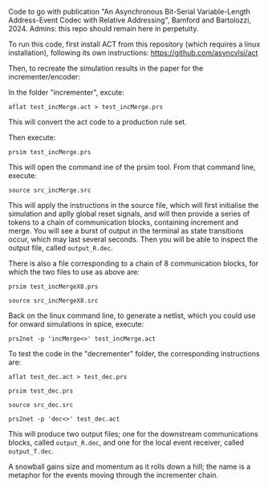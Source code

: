 Code to go with publication "An Asynchronous Bit-Serial Variable-Length Address-Event Codec with Relative Addressing", Bamford and Bartolozzi, 2024. Admins: this repo should remain here in perpetuity.

To run this code, first install ACT from this repository (which requires a linux installation), following its own instructions: https://github.com/asyncvlsi/act

Then, to recreate the simulation results in the paper for the incrementer/encoder:

In the folder "incrementer", excute:

`aflat test_incMerge.act > test_incMerge.prs`

This will convert the act code to a production rule set.

Then execute:

`prsim test_incMerge.prs`

This will open the command ine of the prsim tool. From that command line, execute:

`source src_incMerge.src`

This will apply the instructions in the source file, which will first initialise the simulation and aplly global reset signals, and will then provide a series of tokens to a chain of communication blocks, containing increment and merge. You will see a burst of output in the terminal as state transitions occur, which may last several seconds. Then you will be able to inspect the output file, called `output_R.dec`.

There is also a file corresponding to a chain of 8 communication blocks, for which the two files to use as above are:

`prsim test_incMergeX8.prs`

`source src_incMergeX8.src`

Back on the linux command line, to generate a netlist, which you could use for onward simulations in spice, execute:

`prs2net -p 'incMerge<>' test_incMerge.act`

To test the code in the "decrementer" folder, the corresponding instructions are:

`aflat test_dec.act > test_dec.prs` 

`prsim test_dec.prs`

`source src_dec.src`

`prs2net -p 'dec<>' test_dec.act`

This will produce two output files; one for the downstream communications blocks, called `output_R.dec`, and one for the local event receiver, called `output_T.dec`. 

A snowball gains size and momentum as it rolls down a hill; the name is a metaphor for the events moving through the incrementer chain.



